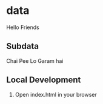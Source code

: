 # data
Hello Friends
## Subdata
Chai Pee Lo Garam hai
## Local Development
1. Open index.html in your browser